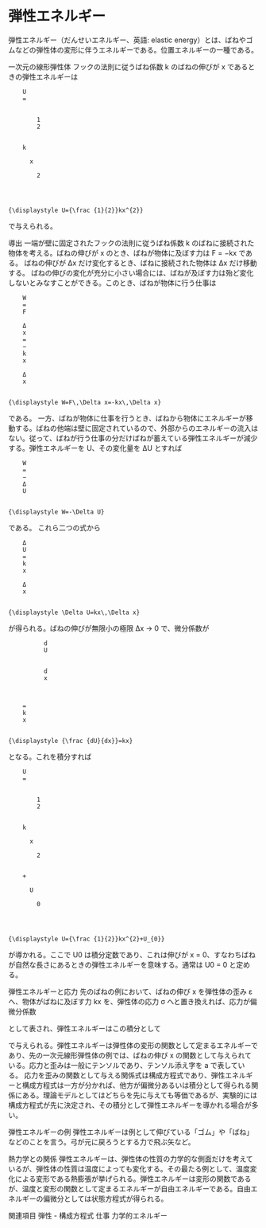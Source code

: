 # 弾性エネルギー

弾性エネルギー（だんせいエネルギー、英語: elastic energy）とは、ばねやゴムなどの弾性体の変形に伴うエネルギーである。位置エネルギーの一種である。

一次元の線形弾性体
フックの法則に従うばね係数 k のばねの伸びが x であるときの弾性エネルギーは

  
    
      
        U
        =
        
          
            1
            2
          
        
        k
        
          x
          
            2
          
        
      
    
    {\displaystyle U={\frac {1}{2}}kx^{2}}
  

で与えられる。

導出
一端が壁に固定されたフックの法則に従うばね係数 k のばねに接続された物体を考える。ばねの伸びが x のとき、ばねが物体に及ぼす力は F = −kx である。
ばねの伸びが Δx だけ変化するとき、ばねに接続された物体は Δx だけ移動する。
ばねの伸びの変化が充分に小さい場合には、ばねが及ぼす力は殆ど変化しないとみなすことができる。このとき、ばねが物体に行う仕事は

  
    
      
        W
        =
        F
        
        Δ
        x
        =
        −
        k
        x
        
        Δ
        x
      
    
    {\displaystyle W=F\,\Delta x=-kx\,\Delta x}
  

である。
一方、ばねが物体に仕事を行うとき、ばねから物体にエネルギーが移動する。ばねの他端は壁に固定されているので、外部からのエネルギーの流入はない。従って、ばねが行う仕事の分だけばねが蓄えている弾性エネルギーが減少する。弾性エネルギーを U、その変化量を ΔU とすれば

  
    
      
        W
        =
        −
        Δ
        U
      
    
    {\displaystyle W=-\Delta U}
  

である。
これら二つの式から

  
    
      
        Δ
        U
        =
        k
        x
        
        Δ
        x
      
    
    {\displaystyle \Delta U=kx\,\Delta x}
  

が得られる。ばねの伸びが無限小の極限 Δx → 0 で、微分係数が

  
    
      
        
          
            
              d
              U
            
            
              d
              x
            
          
        
        =
        k
        x
      
    
    {\displaystyle {\frac {dU}{dx}}=kx}
  

となる。これを積分すれば

  
    
      
        U
        =
        
          
            1
            2
          
        
        k
        
          x
          
            2
          
        
        +
        
          U
          
            0
          
        
      
    
    {\displaystyle U={\frac {1}{2}}kx^{2}+U_{0}}
  

が導かれる。ここで U0 は積分定数であり、これは伸びが x = 0、すなわちばねが自然な長さにあるときの弾性エネルギーを意味する。通常は U0 = 0 と定める。

弾性エネルギーと応力
先のばねの例において、ばねの伸び x を弾性体の歪み ε へ、物体がばねに及ぼす力 kx を、弾性体の応力 σ へと置き換えれば、応力が偏微分係数

として表され、弾性エネルギーはこの積分として

で与えられる。弾性エネルギーは弾性体の変形の関数として定まるエネルギーであり、先の一次元線形弾性体の例では、ばねの伸び x の関数として与えられている。応力と歪みは一般にテンソルであり、テンソル添え字を a で表している。
応力を歪みの関数として与える関係式は構成方程式であり、弾性エネルギーと構成方程式は一方が分かれば、他方が偏微分あるいは積分として得られる関係にある。理論モデルとしてはどちらを先に与えても等価であるが、実験的には構成方程式が先に決定され、その積分として弾性エネルギーを導かれる場合が多い。

弾性エネルギーの例
弾性エネルギーは例として伸びている「ゴム」や「ばね」などのことを言う。弓が元に戻ろうとする力で飛ぶ矢など。

熱力学との関係
弾性エネルギーは、弾性体の性質の力学的な側面だけを考えているが、弾性体の性質は温度によっても変化する。その最たる例として、温度変化による変形である熱膨張が挙げられる。弾性エネルギーは変形の関数であるが、温度と変形の関数として定まるエネルギーが自由エネルギーである。自由エネルギーの偏微分としては状態方程式が得られる。

関連項目
弾性 - 構成方程式
仕事
力学的エネルギー